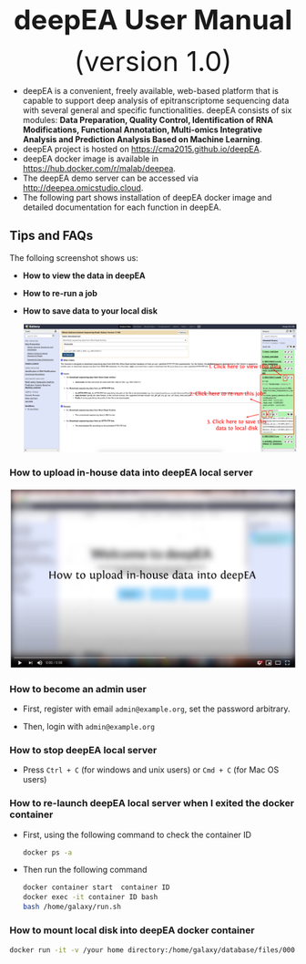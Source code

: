 <div align='center' >
<p><font size='70'><strong>deepEA User Manual</strong></font></p>
<font size='100'>(version 1.0)</font>
</div>

- deepEA is a convenient, freely available, web-based platform that is capable to support deep analysis of epitranscriptome sequencing data with several general and specific functionalities. deepEA consists of six modules: **Data Preparation, Quality Control, Identification of RNA Modifications, Functional Annotation, Multi-omics Integrative Analysis and Prediction Analysis Based on Machine Learning**. 
- deepEA project is hosted on https://cma2015.github.io/deepEA. 
- deepEA docker image is available in https://hub.docker.com/r/malab/deepea.
- The deepEA demo server can be accessed via http://deepea.omicstudio.cloud.
- The following part shows installation of deepEA docker image and detailed documentation for each function in deepEA.

## Tips and FAQs

The folloing screenshot shows us:

- **How to view the data in deepEA**
- **How to re-run a job**
- **How to save data to your local disk**

	![0-0](../assets/img/0-0.png)

  

### How to upload in-house data into deepEA local server

<a href="https://youtu.be/vDd9yQHiYYQ" target="_blank">
    <img border="0" src="../assets/img/how_to_upload_data.png" />
</a>

### How to become an admin user

- First, register with email `admin@example.org`, set the password arbitrary.

- Then, login with `admin@example.org`


### How to stop deepEA local server
- Press `Ctrl + C` (for windows and unix users) or `Cmd + C` (for Mac OS users)

### How to re-launch deepEA local server when I exited the docker container
- First, using the following command to check the container ID
  ```bash
  docker ps -a
  ```
- Then run the following command
  ```bash
  docker container start  container ID
  docker exec -it container ID bash
  bash /home/galaxy/run.sh
  ```
### How to mount local disk into deepEA docker container

```bash
docker run -it -v /your home directory:/home/galaxy/database/files/000 -p 8080:8080 malab/deepea bash
```



